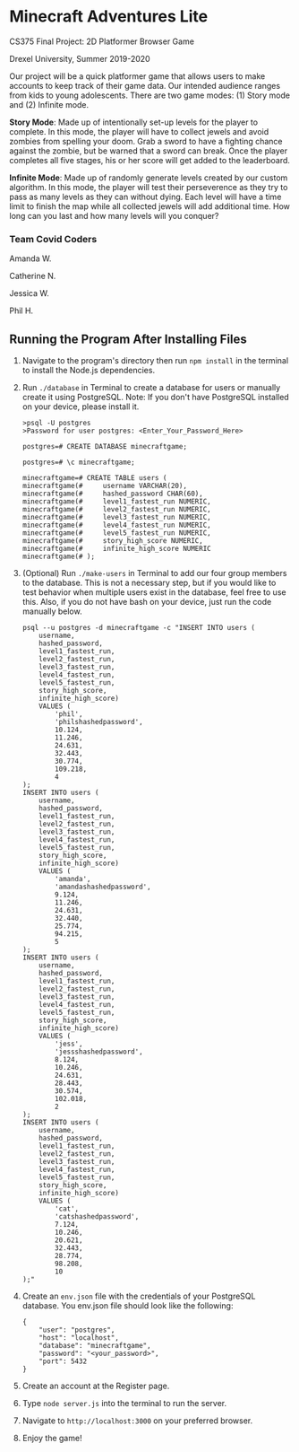 # Minecraft Adventures Lite

CS375 Final Project: 2D Platformer Browser Game

Drexel University, Summer 2019-2020

Our project will be a quick platformer game that allows users to make accounts to keep track of their game data. Our intended audience ranges from kids to young adolescents. There are two game modes: (1) Story mode and (2) Infinite mode.

**Story Mode**: Made up of intentionally set-up levels for the player to complete. In this mode, the player will have to collect jewels and avoid zombies from spelling your doom. Grab a sword to have a fighting chance against the zombie, but be warned that a sword can break. Once the player completes all five stages, his or her score will get added to the leaderboard.

**Infinite Mode**: Made up of randomly generate levels created by our custom algorithm. In this mode, the player will test their perseverence as they try to pass as many levels as they can without dying. Each level will have a time limit to finish the map while all collected jewels will add additional time. How long can you last and how many levels will you conquer?

### __Team Covid Coders__
Amanda W.

Catherine N. 

Jessica W.

Phil H. 

## Running the Program After Installing Files

1. Navigate to the program's directory then run ```npm install``` in the terminal to install the Node.js dependencies.

2. Run ```./database``` in Terminal to create a database for users or manually create it using PostgreSQL. Note: If you don't have PostgreSQL installed on your device, please install it.

    ```
    >psql -U postgres
    >Password for user postgres: <Enter_Your_Password_Here>

    postgres=# CREATE DATABASE minecraftgame;

    postgres=# \c minecraftgame;

    minecraftgame=# CREATE TABLE users (
    minecraftgame(#     username VARCHAR(20),
    minecraftgame(#     hashed_password CHAR(60),
    minecraftgame(#     level1_fastest_run NUMERIC,
    minecraftgame(#     level2_fastest_run NUMERIC,
    minecraftgame(#     level3_fastest_run NUMERIC,
    minecraftgame(#     level4_fastest_run NUMERIC,
    minecraftgame(#     level5_fastest_run NUMERIC,
    minecraftgame(#     story_high_score NUMERIC,
    minecraftgame(#     infinite_high_score NUMERIC
    minecraftgame(# );
    ```

3. (Optional) Run ```./make-users``` in Terminal to add our four group members to the database. This is not a necessary step, but if you would like to test behavior when multiple users exist in the database, feel free to use this. Also, if you do not have bash on your device, just run the code manually below.

    ```
    psql --u postgres -d minecraftgame -c "INSERT INTO users (
        username,
        hashed_password,
        level1_fastest_run,
        level2_fastest_run,
        level3_fastest_run,
        level4_fastest_run,
        level5_fastest_run,
        story_high_score,
        infinite_high_score)
        VALUES (
            'phil',
            'philshashedpassword',
            10.124,
            11.246,
            24.631,
            32.443,
            30.774,
            109.218,
            4
    );
    INSERT INTO users (
        username,
        hashed_password,
        level1_fastest_run,
        level2_fastest_run,
        level3_fastest_run,
        level4_fastest_run,
        level5_fastest_run,
        story_high_score,
        infinite_high_score)
        VALUES (
            'amanda',
            'amandashashedpassword',
            9.124,
            11.246,
            24.631,
            32.440,
            25.774,
            94.215,
            5
    );
    INSERT INTO users (
        username,
        hashed_password,
        level1_fastest_run,
        level2_fastest_run,
        level3_fastest_run,
        level4_fastest_run,
        level5_fastest_run,
        story_high_score,
        infinite_high_score)
        VALUES (
            'jess',
            'jessshashedpassword',
            8.124,
            10.246,
            24.631,
            28.443,
            30.574,
            102.018,
            2
    );
    INSERT INTO users (
        username,
        hashed_password,
        level1_fastest_run,
        level2_fastest_run,
        level3_fastest_run,
        level4_fastest_run,
        level5_fastest_run,
        story_high_score,
        infinite_high_score)
        VALUES (
            'cat',
            'catshashedpassword',
            7.124,
            10.246,
            20.621,
            32.443,
            28.774,
            98.208,
            10
    );"
    ```

4. Create an ```env.json``` file with the credentials of your PostgreSQL database. You env.json file should look like the following:
    ```
    {
        "user": "postgres",
        "host": "localhost",
        "database": "minecraftgame",
        "password": "<your_password>",
        "port": 5432
    }
    ```

5. Create an account at the Register page.

6. Type ```node server.js``` into the terminal to run the server.

7. Navigate to ```http://localhost:3000``` on your preferred browser.

8. Enjoy the game!

<!-- ## Schedule
Week 7 (Tuesday, 8/4)
+ Going through the tutorials/Learning the resources
+ Flesh out the specifics of the gameplay
+ Set up basic skeleton of starter code

Week 8 (Tuesday, 8/11)
+ Work on the Game Aspect and Phaser
+ Create at least one level

Week 9 (Tuesday, 8/18)
+ Database
+ Log-in System
+ Continuing to work on the game

Week 10 (Tuesday, 8/25)
+ Implement multiplayer using websockets
+ Implement randomization of the maps

Week 11 (Tuesday, 9/1)
+ Extra Features
+ Polishing the game

Hard Deadline (Thursday of that week)
+ Missing tasks will be worked on together on Friday
+ Give a heads up about having the Friday meeting during Thursday class-time

## Sync-Ups
+ Tuesdays and Thursdays @ 11AM -->
